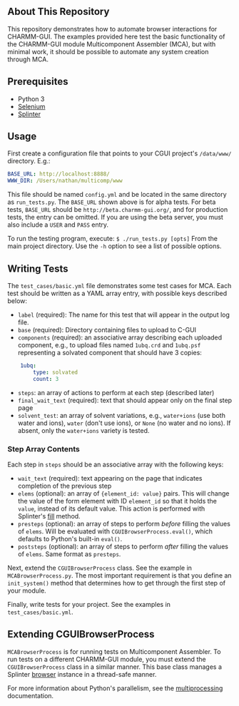 ## About This Repository
This repository demonstrates how to automate browser interactions for CHARMM-GUI. The examples provided here test the basic functionality of the CHARMM-GUI module Multicomponent Assembler (MCA), but with minimal work, it should be possible to automate any system creation through MCA.

## Prerequisites
 - Python 3
 - [Selenium](https://splinter.readthedocs.io/en/latest/drivers/chrome.html)
 - [Splinter](https://splinter.readthedocs.io/en/latest/)

## Usage
First create a configuration file that points to your CGUI project's `/data/www/` directory. E.g.:
```yaml
BASE_URL: http://localhost:8888/
WWW_DIR: /Users/nathan/multicomp/www
```
This file should be named `config.yml` and be located in the same directory as `run_tests.py`. The `BASE_URL` shown above is for alpha tests. For beta tests, `BASE_URL` should be `http://beta.charmm-gui.org/`, and for production tests, the entry can be omitted. If you are using the beta server, you must also include a `USER` and `PASS` entry.

To run the testing program, execute:
`$ ./run_tests.py [opts]`
From the main project directory. Use the `-h` option to see a list of possible options.

## Writing Tests
The `test_cases/basic.yml` file demonstrates some test cases for MCA. Each test should be written as a YAML array entry, with possible keys described below:
 - `label` (required): The name for this test that will appear in the output log file.
 - `base` (required): Directory containing files to upload to C-GUI
 - `components` (required): an associative array describing each uploaded component, e.g., to upload files named `1ubq.crd` and `1ubq.psf` representing a solvated component that should have 3 copies:
```yaml
    1ubq:
        type: solvated
        count: 3
```
 - `steps`: an array of actions to perform at each step (described later)
 - `final_wait_text` (required): text that should appear only on the final step page
 - `solvent_test`: an array of solvent variations, e.g., `water+ions` (use both water and ions), `water` (don't use ions), or `None` (no water and no ions). If absent, only the `water+ions` variety is tested.

### Step Array Contents
Each step in `steps` should be an associative array with the following keys:
 - `wait_text` (required): text appearing on the page that indicates completion of the previous step
 - `elems` (optional): an array of `{element_id: value}` pairs. This will change the value of the form element with ID `element_id` so that it holds the `value`, instead of its default value. This action is performed with Splinter's [fill](https://splinter.readthedocs.io/en/latest/api/driver-and-element-api.html#splinter.driver.DriverAPI.fill) method.
 - `presteps` (optional): an array of steps to perform *before* filling the values of `elems`. Will be evaluated with `CGUIBrowserProcess.eval()`, which defaults to Python's built-in `eval()`.
 - `poststeps` (optional): an array of steps to perform *after* filling the values of `elems`. Same format as `presteps`.

Next, extend the `CGUIBrowserProcess` class. See the example in `MCABrowserProcess.py`. The most important requirement is that you define an `init_system()` method that determines how to get through the first step of your module.

Finally, write tests for your project. See the examples in `test_cases/basic.yml`.

## Extending CGUIBrowserProcess
`MCABrowserProcess` is for running tests on Multicomponent Assembler. To run tests on a different CHARMM-GUI module, you must extend the `CGUIBrowserProcess` class in a similar manner. This base class manages a Splinter [browser](https://splinter.readthedocs.io/en/latest/browser.html) instance in a thread-safe manner.

For more information about Python's parallelism, see the [multiprocessing](https://docs.python.org/3/library/multiprocessing.html) documentation.

